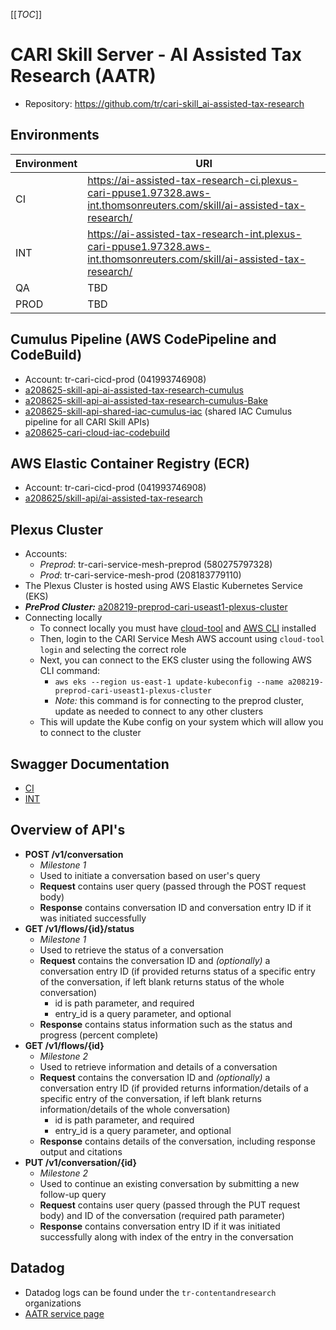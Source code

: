 [[_TOC_]]


# CARI Skill Server - AI Assisted Tax Research (AATR)
- Repository: https://github.com/tr/cari-skill_ai-assisted-tax-research

## Environments

| Environment | URI |
|--|--|
| CI | https://ai-assisted-tax-research-ci.plexus-cari-ppuse1.97328.aws-int.thomsonreuters.com/skill/ai-assisted-tax-research/ |
| INT | https://ai-assisted-tax-research-int.plexus-cari-ppuse1.97328.aws-int.thomsonreuters.com/skill/ai-assisted-tax-research/ |
| QA | TBD |
| PROD | TBD |

## Cumulus Pipeline (AWS CodePipeline and CodeBuild)
- Account:  tr-cari-cicd-prod (041993746908)
- [a208625-skill-api-ai-assisted-tax-research-cumulus](https://us-east-1.console.aws.amazon.com/codesuite/codepipeline/pipelines/a208625-skill-api-ai-assisted-tax-research-cumulus/view?region=us-east-1#)
- [a208625-skill-api-ai-assisted-tax-research-cumulus-Bake](https://us-east-1.console.aws.amazon.com/codesuite/codebuild/041993746908/projects/a208625-skill-api-ai-assisted-tax-research-cumulus-Bake/history?builds-meta=eyJmIjp7InRleHQiOiIiLCJzdGF0dXMiOiIifSwicyI6e30sIm4iOjIwLCJpIjowfQ&region=us-east-1#)
- [a208625-skill-api-shared-iac-cumulus-iac](https://us-east-1.console.aws.amazon.com/codesuite/codepipeline/pipelines/a208625-skill-api-shared-iac-cumulus-iac/view?region=us-east-1#) (shared IAC Cumulus pipeline for all CARI Skill APIs)
- [a208625-cari-cloud-iac-codebuild](https://us-east-1.console.aws.amazon.com/codesuite/codebuild/041993746908/projects/a208625-cari-cloud-iac-codebuild?region=us-east-1&builds-meta=eyJmIjp7InRleHQiOiIiLCJzdGF0dXMiOiIifSwicyI6e30sIm4iOjIwLCJpIjowfQ)

## AWS Elastic Container Registry (ECR)
- Account:  tr-cari-cicd-prod (041993746908)
- [a208625/skill-api/ai-assisted-tax-research](https://us-east-1.console.aws.amazon.com/ecr/repositories/private/041993746908/a208625/skill-api/ai-assisted-tax-research?region=us-east-1)

## Plexus Cluster
- Accounts:
  - *Preprod*: tr-cari-service-mesh-preprod (580275797328)
  - *Prod*: tr-cari-service-mesh-prod (208183779110)
- The Plexus Cluster is hosted using AWS Elastic Kubernetes Service (EKS)
- ***PreProd Cluster:*** [a208219-preprod-cari-useast1-plexus-cluster](https://us-east-1.console.aws.amazon.com/eks/home?region=us-east-1#/clusters/a208219-preprod-cari-useast1-plexus-cluster)
- Connecting locally
  - To connect locally you must have [cloud-tool](https://techtoc.thomsonreuters.com/non-functional/cloud-landing-zones/aws-cloud-landing-zones/command-line-access/user_guide/#windows-install) and [AWS CLI](https://docs.aws.amazon.com/cli/latest/userguide/getting-started-install.html) installed
  - Then, login to the CARI Service Mesh AWS account using `cloud-tool login` and selecting the correct role
  - Next, you can connect to the EKS cluster using the following AWS CLI command: 
    - `aws eks --region us-east-1 update-kubeconfig --name a208219-preprod-cari-useast1-plexus-cluster`
    - *Note:* this command is for connecting to the preprod cluster, update as needed to connect to any other clusters
   - This will update the Kube config on your system which will allow you to connect to the cluster

## Swagger Documentation
- [CI](https://ai-assisted-tax-research-ci.plexus-cari-ppuse1.97328.aws-int.thomsonreuters.com/skill/ai-assisted-tax-research/swagger-ui/index.html)
- [INT](https://ai-assisted-tax-research-int.plexus-cari-ppuse1.97328.aws-int.thomsonreuters.com/skill/ai-assisted-tax-research/swagger-ui/index.html)

## Overview of API's
- **POST /v1/conversation**
  - _Milestone 1_
  - Used to initiate a conversation based on user's query 
  - **Request** contains user query (passed through the POST request body)
  - **Response** contains conversation ID and conversation entry ID if it was initiated successfully
- **GET /v1/flows/{id}/status**  
  - _Milestone 1_
  - Used to retrieve the status of a conversation
  - **Request** contains the conversation ID and _(optionally)_ a conversation entry ID (if provided returns status of a specific entry of the conversation, if left blank returns status of the whole conversation)
    - id is path parameter, and required
    - entry_id is a query parameter, and optional
  - **Response** contains status information such as the status and progress (percent complete)
- **GET /v1/flows/{id}**
  - _Milestone 2_
  - Used to retrieve information and details of a conversation
  - **Request** contains the conversation ID and _(optionally)_ a conversation entry ID (if provided returns information/details of a specific entry of the conversation, if left blank returns information/details of the whole conversation)
    - id is path parameter, and required
    - entry_id is a query parameter, and optional
  - **Response** contains details of the conversation, including response output and citations
- **PUT /v1/conversation/{id}**
  - _Milestone 2_
  - Used to continue an existing conversation by submitting a new follow-up query 
  - **Request** contains user query (passed through the PUT request body) and ID of the conversation (required path parameter)
  - **Response** contains conversation entry ID if it was initiated successfully along with index of the entry in the conversation

## Datadog
- Datadog logs can be found under the `tr-contentandresearch` organizations
- [AATR service page](https://tr-contentandresearch-preprod.datadoghq.com/apm/services/ai-assisted-tax-research/operations/servlet.request/resources?dependencyMap=qson%3A%28data%3A%28telemetrySelection%3Aall_sources%29%2Cversion%3A%210%29&deployments=qson%3A%28data%3A%28hits%3A%28selected%3Aversion_count%29%2Cerrors%3A%28selected%3Aversion_count%29%2Clatency%3A%2195%2CtopN%3A%215%29%2Cversion%3A%210%29&env=ci&errors=qson%3A%28data%3A%28issueSort%3AFIRST_SEEN%29%2Cversion%3A%210%29&fromUser=true&groupMapByOperation=null&infrastructure=qson%3A%28data%3A%28viewType%3Apods%29%2Cversion%3A%210%29&logs=qson%3A%28data%3A%28indexes%3A%5B%5D%29%2Cversion%3A%210%29&panels=qson%3A%28data%3A%28%29%2Cversion%3A%210%29&resources=qson%3A%28data%3A%28visible%3A%21t%2Chits%3A%28selected%3Atotal%29%2Cerrors%3A%28selected%3Atotal%29%2Clatency%3A%28selected%3Ap95%29%2CtopN%3A%215%29%2Cversion%3A%211%29&summary=qson%3A%28data%3A%28visible%3A%21t%2Cchanges%3A%28%29%2Cerrors%3A%28selected%3Acount%29%2Chits%3A%28selected%3Acount%29%2Clatency%3A%28selected%3Alatency%2Cslot%3A%28agg%3A95%29%2Cdistribution%3A%28isLogScale%3A%21f%29%2CshowTraceOutliers%3A%21t%29%2Csublayer%3A%28slot%3A%28layers%3Aservice%29%2Cselected%3Apercentage%29%2ClagMetrics%3A%28selectedMetric%3A%21s%2CselectedGroupBy%3A%21s%29%29%2Cversion%3A%211%29&traces=qson%3A%28data%3A%28%29%2Cversion%3A%210%29&start=1728920171113&end=1729524971113&paused=false)
